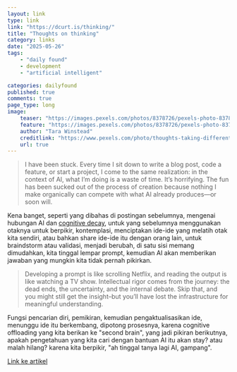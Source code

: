 ```yaml
---
layout: link
type: link
link: "https://dcurt.is/thinking/"
title: "Thoughts on thinking"
category: links
date: "2025-05-26"
tags: 
    - "daily found"
    - development
    - "artificial intelligent"

categories: dailyfound
published: true
comments: true
page_type: long
image:
    teaser: "https://images.pexels.com/photos/8378726/pexels-photo-8378726.jpeg?auto=compress&cs=tinysrgb&w=1260&h=750&dpr=1"
    feature: "https://images.pexels.com/photos/8378726/pexels-photo-8378726.jpeg?auto=compress&cs=tinysrgb&w=1260&h=750&dpr=1"
    author: "Tara Winstead"
    creditlink: "https://www.pexels.com/photo/thoughts-taking-different-paths-8378726/"
    url: true
---
```


> I have been stuck. Every time I sit down to write a blog post, code a feature, or start a project, I come to the same realization: in the context of AI, what I’m doing is a waste of time. It’s horrifying. The fun has been sucked out of the process of creation because nothing I make organically can compete with what AI already produces—or soon will.

Kena banget, seperti yang dibahas di postingan sebelumnya, mengenai hubungan AI dan [cognitive decay](/2025/04/ai-and-cognitive-decay), untuk yang sebelumnya menggunakan otaknya untuk berpikir, kontemplasi, menciptakan ide-ide yang melatih otak kita sendiri, atau bahkan share ide-ide itu dengan orang lain, untuk braindstorm atau validasi, menjadi berubah, di satu sisi memang dimudahkan, kita tinggal lempar prompt, kemudian AI akan memberikan jawaban yang mungkin kita tidak pernah pikirkan.

> Developing a prompt is like scrolling Netflix, and reading the output is like watching a TV show. Intellectual rigor comes from the journey: the dead ends, the uncertainty, and the internal debate. Skip that, and you might still get the insight–but you’ll have lost the infrastructure for meaningful understanding. 

Fungsi pencarian diri, pemikiran, kemudian pengaktualisasikan ide, menunggu ide itu berkembang, dipotong prosesnya, karena cognitive offloading yang kita berikan ke "second brain", yang jadi pikiran berikutnya, apakah pengetahuan yang kita cari dengan bantuan AI itu akan stay? atau malah hilang? karena kita berpikir, "ah tinggal tanya lagi AI, gampang".

[Link ke artikel](https://dcurt.is/thinking/)